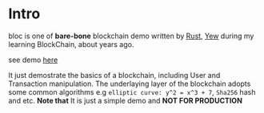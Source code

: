 # Intro

bloc is one of **bare-bone** blockchain demo written by [Rust](https://rust-lang.org), [Yew](https://yew.rs) during my learning BlockChain, about years ago.

see demo [here](https://homelyguy.github.io/bloc)

It just demostrate the basics of a blockchain, including User and Transaction manipulation. 
The underlaying layer of the blockchain adopts some common algorithms e.g `elliptic curve: y^2 = x^3 + 7`,  `Sha256` hash and etc.
**Note that** It is just a simple demo and **NOT FOR PRODUCTION**
